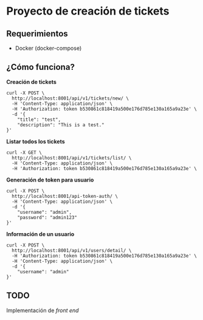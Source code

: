 # Proyecto de creación de tickets

## Requerimientos
* Docker (docker-compose)

## ¿Cómo funciona?

**Creación de tickets**
```shell
curl -X POST \
  http://localhost:8001/api/v1/tickets/new/ \
  -H 'Content-Type: application/json' \
  -H 'Authorization: token b530861c818419a500e176d785e130a165a9a23e' \
  -d '{
	"title": "test",
	"description": "This is a test."
}'
```

**Listar todos los tickets**
```shell
curl -X GET \
  http://localhost:8001/api/v1/tickets/list/ \
  -H 'Content-Type: application/json' \
  -H 'Authorization: token b530861c818419a500e176d785e130a165a9a23e' \
```

**Generación de token para usuario**
```shell
curl -X POST \
  http://localhost:8001/api-token-auth/ \
  -H 'Content-Type: application/json' \
  -d '{
	"username": "admin",
	"password": "admin123"
}'
```

**Información de un usuario**
```shell
curl -X POST \
  http://localhost:8001/api/v1/users/detail/ \
  -H 'Authorization: token b530861c818419a500e176d785e130a165a9a23e' \
  -H 'Content-Type: application/json' \
  -d '{
	"username": "admin"
}'
```

## TODO
Implementación de _front end_
